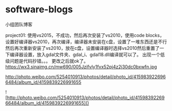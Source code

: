 # software-blogs

小组团队博客


project01:
  使用vs2015，不成功，然后再次安装了vs2010，使用code blocks，设置好编译器vs2010，再次编译，编译器未安装在c盘，设置了一堆东西还是不行然后再次重新安装了vs2010，放在c盘，设置编译器时选择vs2010然后重置了一下编译器设置，放入gdal文件夹、gdal_i、gdal18.dll编译就可以了。
  出现一个低级问题是代码抄错。。。
  更改之后就ok了。
  https://wx3.sinaimg.cn/mw690/005Jzifvly1fvx52pj4z2j30dc0bxwfn.jpg
  

http://photo.weibo.com/5254010913/photos/detail/photo_id/4159839226966484/album_id/4159839226991655

![http://photo.weibo.com/5254010913/photos/detail/photo_id/4159839226966484/album_id/4159839226991655]()




